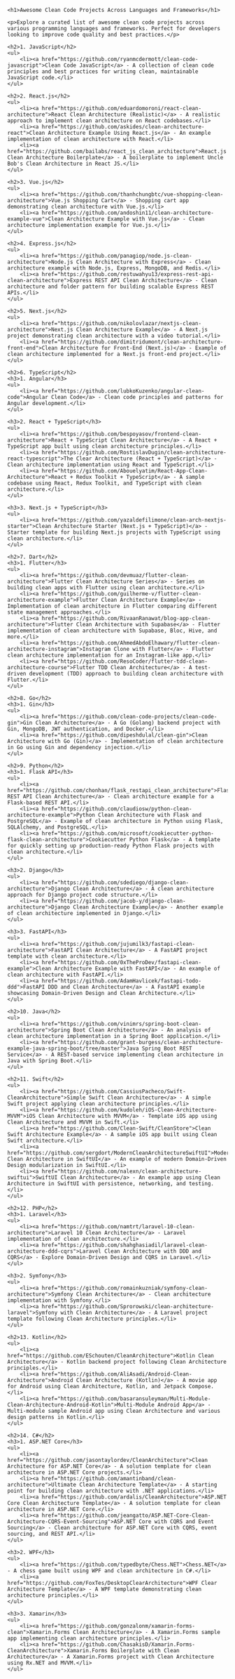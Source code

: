     <h1>Awesome Clean Code Projects Across Languages and Frameworks</h1>

    <p>Explore a curated list of awesome clean code projects across various programming languages and frameworks. Perfect for developers looking to improve code quality and best practices.</p>

    <h2>1. JavaScript</h2>
    <ul>
        <li><a href="https://github.com/ryanmcdermott/clean-code-javascript">Clean Code JavaScript</a> - A collection of clean code principles and best practices for writing clean, maintainable JavaScript code.</li>
    </ul>

    <h2>2. React.js</h2>
    <ul>
        <li><a href="https://github.com/eduardomoroni/react-clean-architecture">React Clean Architecture (Realistic)</a> - A realistic approach to implement clean architecture on React codebases.</li>
        <li><a href="https://github.com/askides/clean-architecture-react">Clean Architecture Example Using React.js</a> - An example implementation of clean architecture with React.</li>
        <li><a href="https://github.com/bailabs/react_js_clean_architecture">React.js Clean Architecture Boilerplate</a> - A boilerplate to implement Uncle Bob's Clean Architecture in React JS.</li>
    </ul>

    <h2>3. Vue.js</h2>
    <ul>
        <li><a href="https://github.com/thanhchungbtc/vue-shopping-clean-architecture">Vue.js Shopping Cart</a> - Shopping cart app demonstrating clean architecture with Vue.js.</li>
        <li><a href="https://github.com/andoshin11/clean-architecture-example-vue">Clean Architecture Example with Vue.js</a> - Clean architecture implementation example for Vue.js.</li>
    </ul>

    <h2>4. Express.js</h2>
    <ul>
        <li><a href="https://github.com/panagiop/node.js-clean-architecture">Node.js Clean Architecture with Express</a> - Clean architecture example with Node.js, Express, MongoDB, and Redis.</li>
        <li><a href="https://github.com/restuwahyu13/express-rest-api-clean-architecture">Express REST API Clean Architecture</a> - Clean architecture and folder pattern for building scalable Express REST APIs.</li>
    </ul>

    <h2>5. Next.js</h2>
    <ul>
        <li><a href="https://github.com/nikolovlazar/nextjs-clean-architecture">Next.js Clean Architecture Example</a> - A Next.js project demonstrating clean architecture with a video tutorial.</li>
        <li><a href="https://github.com/dimitridumont/clean-architecture-front-end">Clean Architecture for Front-End (Next.js)</a> - Example of clean architecture implemented for a Next.js front-end project.</li>
    </ul>

    <h2>6. TypeScript</h2>
    <h3>1. Angular</h3>
    <ul>
        <li><a href="https://github.com/lubkoKuzenko/angular-clean-code">Angular Clean Code</a> - Clean code principles and patterns for Angular development.</li>
    </ul>

    <h3>2. React + TypeScript</h3>
    <ul>
        <li><a href="https://github.com/bespoyasov/frontend-clean-architecture">React + TypeScript Clean Architecture</a> - A React + TypeScript app built using clean architecture principles.</li>
        <li><a href="https://github.com/RostislavDugin/clean-architecture-react-typescript">The Clear Architecture (React + TypeScript)</a> - Clean architecture implementation using React and TypeScript.</li>
        <li><a href="https://github.com/Abouelyatim/React-App-Clean-Architecture">React + Redux Toolkit + TypeScript</a> - A sample codebase using React, Redux Toolkit, and TypeScript with clean architecture.</li>
    </ul>

    <h3>3. Next.js + TypeScript</h3>
    <ul>
        <li><a href="https://github.com/yazaldefilimone/clean-arch-nextjs-starter">Clean Architecture Starter (Next.js + TypeScript)</a> - Starter template for building Next.js projects with TypeScript using clean architecture.</li>
    </ul>

    <h2>7. Dart</h2>
    <h3>1. Flutter</h3>
    <ul>
        <li><a href="https://github.com/devmuaz/flutter-clean-architecture">Flutter Clean Architecture Series</a> - Series on building clean apps with Flutter using clean architecture.</li>
        <li><a href="https://github.com/guilherme-v/flutter-clean-architecture-example">Flutter Clean Architecture Example</a> - Implementation of clean architecture in Flutter comparing different state management approaches.</li>
        <li><a href="https://github.com/RivaanRanawat/blog-app-clean-architecture">Flutter Clean Architecture with Supabase</a> - Flutter implementation of clean architecture with Supabase, Bloc, Hive, and more.</li>
        <li><a href="https://github.com/AhmedAbdoElhawary/flutter-clean-architecture-instagram">Instagram Clone with Flutter</a> - Flutter clean architecture implementation for an Instagram-like app.</li>
        <li><a href="https://github.com/ResoCoder/flutter-tdd-clean-architecture-course">Flutter TDD Clean Architecture</a> - A test-driven development (TDD) approach to building clean architecture with Flutter.</li>
    </ul>

    <h2>8. Go</h2>
    <h3>1. Gin</h3>
    <ul>
        <li><a href="https://github.com/clean-code-projects/clean-code-gin">Gin Clean Architecture</a> - A Go (Golang) backend project with Gin, MongoDB, JWT authentication, and Docker.</li>
        <li><a href="https://github.com/dipeshdulal/clean-gin">Clean Architecture with Go (Gin)</a> - Implementation of clean architecture in Go using Gin and dependency injection.</li>
    </ul>

    <h2>9. Python</h2>
    <h3>1. Flask API</h3>
    <ul>
        <li><a href="https://github.com/chonhan/flask_restapi_clean_architecture">Flask REST API Clean Architecture</a> - Clean architecture example for a Flask-based REST API.</li>
        <li><a href="https://github.com/claudiosw/python-clean-architecture-example">Python Clean Architecture with Flask and PostgreSQL</a> - Example of clean architecture in Python using Flask, SQLAlchemy, and PostgreSQL.</li>
        <li><a href="https://github.com/microsoft/cookiecutter-python-flask-clean-architecture">Cookiecutter Python Flask</a> - A template for quickly setting up production-ready Python Flask projects with clean architecture.</li>
    </ul>

    <h3>2. Django</h3>
    <ul>
        <li><a href="https://github.com/sdediego/django-clean-architecture">Django Clean Architecture</a> - A clean architecture approach for Django project code structure.</li>
        <li><a href="https://github.com/jacob-y/django-clean-architecture">Django Clean Architecture Example</a> - Another example of clean architecture implemented in Django.</li>
    </ul>

    <h3>3. FastAPI</h3>
    <ul>
        <li><a href="https://github.com/jujumilk3/fastapi-clean-architecture">FastAPI Clean Architecture</a> - A FastAPI project template with clean architecture.</li>
        <li><a href="https://github.com/0xTheProDev/fastapi-clean-example">Clean Architecture Example with FastAPI</a> - An example of clean architecture with FastAPI.</li>
        <li><a href="https://github.com/AdamHavlicek/fastapi-todo-ddd">FastAPI DDD and Clean Architecture</a> - A FastAPI example showcasing Domain-Driven Design and Clean Architecture.</li>
    </ul>

    <h2>10. Java</h2>
    <ul>
        <li><a href="https://github.com/vinimrs/spring-boot-clean-architecture">Spring Boot Clean Architecture</a> - An analysis of clean architecture implementation in a Spring Boot application.</li>
        <li><a href="https://github.com/grant-burgess/clean-architecture-example-java-spring-boot/tree/master">Java Spring Boot REST Service</a> - A REST-based service implementing clean architecture in Java with Spring Boot.</li>
    </ul>

    <h2>11. Swift</h2>
    <ul>
        <li><a href="https://github.com/CassiusPacheco/Swift-CleanArchitecture">Simple Swift Clean Architecture</a> - A simple Swift project applying clean architecture principles.</li>
        <li><a href="https://github.com/kudoleh/iOS-Clean-Architecture-MVVM">iOS Clean Architecture with MVVM</a> - Template iOS app using Clean Architecture and MVVM in Swift.</li>
        <li><a href="https://github.com/Clean-Swift/CleanStore">Clean Swift Architecture Example</a> - A sample iOS app built using Clean Swift architecture.</li>
        <li><a href="https://github.com/sergdort/ModernCleanArchitectureSwiftUI">Modern Clean Architecture in SwiftUI</a> - An example of modern Domain-Driven Design modularization in SwiftUI.</li>
        <li><a href="https://github.com/nalexn/clean-architecture-swiftui">SwiftUI Clean Architecture</a> - An example app using Clean Architecture in SwiftUI with persistence, networking, and testing.</li>
    </ul>

    <h2>12. PHP</h2>
    <h3>1. Laravel</h3>
    <ul>
        <li><a href="https://github.com/namtrt/laravel-10-clean-architecture">Laravel 10 Clean Architecture</a> - Laravel implementation of clean architecture.</li>
        <li><a href="https://github.com/shahghasiadil/laravel-clean-architecture-ddd-cqrs">Laravel Clean Architecture with DDD and CQRS</a> - Explore Domain-Driven Design and CQRS in Laravel.</li>
    </ul>

    <h3>2. Symfony</h3>
    <ul>
        <li><a href="https://github.com/romainkuzniak/symfony-clean-architecture">Symfony Clean Architecture</a> - Clean architecture implementation with Symfony.</li>
        <li><a href="https://github.com/Sprorowski/clean-architecture-laravel">Symfony with Clean Architecture</a> - A Laravel project template following Clean Architecture principles.</li>
    </ul>

    <h2>13. Kotlin</h2>
    <ul>
        <li><a href="https://github.com/ESchouten/CleanArchitecture">Kotlin Clean Architecture</a> - Kotlin backend project following Clean Architecture principles.</li>
        <li><a href="https://github.com/AliAsadi/Android-Clean-Architecture">Android Clean Architecture (Kotlin)</a> - A movie app for Android using Clean Architecture, Kotlin, and Jetpack Compose.</li>
        <li><a href="https://github.com/basaransuleyman/Multi-Module-Clean-Architecture-Android-Kotlin">Multi-Module Android App</a> - Multi-module sample Android app using Clean Architecture and various design patterns in Kotlin.</li>
    </ul>

    <h2>14. C#</h2>
    <h3>1. ASP.NET Core</h3>
    <ul>
        <li><a href="https://github.com/jasontaylordev/CleanArchitecture">Clean Architecture for ASP.NET Core</a> - A solution template for clean architecture in ASP.NET Core projects.</li>
        <li><a href="https://github.com/amantinband/clean-architecture">Ultimate Clean Architecture Template</a> - A starting point for building clean architecture with .NET applications.</li>
        <li><a href="https://github.com/ardalis/CleanArchitecture">ASP.NET Core Clean Architecture Template</a> - A solution template for clean architecture in ASP.NET Core.</li>
        <li><a href="https://github.com/jeangatto/ASP.NET-Core-Clean-Architecture-CQRS-Event-Sourcing">ASP.NET Core with CQRS and Event Sourcing</a> - Clean architecture for ASP.NET Core with CQRS, event sourcing, and REST API.</li>
    </ul>

    <h3>2. WPF</h3>
    <ul>
        <li><a href="https://github.com/typedbyte/Chess.NET">Chess.NET</a> - A chess game built using WPF and clean architecture in C#.</li>
        <li><a href="https://github.com/FoxTes/DesktopClearArchitecture">WPF Clear Architecture Template</a> - A WPF template demonstrating clean architecture principles.</li>
    </ul>

    <h3>3. Xamarin</h3>
    <ul>
        <li><a href="https://github.com/gonzalonm/xamarin-forms-clean">Xamarin.Forms Clean Architecture</a> - A Xamarin.Forms sample app implementing clean architecture principles.</li>
        <li><a href="https://github.com/ChasakisD/Xamarin.Forms-CleanArchitecture">Xamarin.Forms Boilerplate with Clean Architecture</a> - A Xamarin.Forms project with Clean Architecture using Rx.NET and MVVM.</li>
    </ul>

